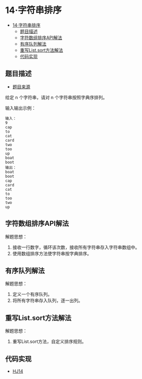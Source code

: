 # 14·字符串排序

- [14·字符串排序](#14字符串排序)
  - [题目描述](#题目描述)
  - [字符数组排序API解法](#字符数组排序api解法)
  - [有序队列解法](#有序队列解法)
  - [重写List.sort方法解法](#重写listsort方法解法)
  - [代码实现](#代码实现)

## 题目描述
- [题目来源](https://www.nowcoder.com/practice/5af18ba2eb45443aa91a11e848aa6723?tpId=37&tqId=21237&rp=1&ru=/exam/oj/ta&qru=/exam/oj/ta&sourceUrl=%2Fexam%2Foj%2Fta%3FtpId%3D37&difficulty=undefined&judgeStatus=undefined&tags=&title=)

给定 n 个字符串，请对 n 个字符串按照字典序排列。

输入输出示例：
```text
输入：
9
cap
to
cat
card
two
too
up
boat
boot
输出：
boat
boot
cap
card
cat
to
too
two
up
```

## 字符数组排序API解法
解题思想：
1. 接收一行数字，循环该次数，接收所有字符串存入字符串数组中。
2. 使用数组排序方法使字符串按字典排序。

## 有序队列解法
解题思想：
1. 定义一个有序队列。
2. 将所有字符串存入队列，逐一出列。

## 重写List.sort方法解法
解题思想：
1. 重写List.sort方法，自定义排序规则。

## 代码实现
- [HJ14](/src/main/java/com/lingy/nowcoder//hw/HJ14.java)
